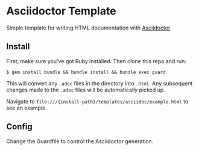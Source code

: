 # Asciidoctor Template

Simple template for writing HTML documentation with [Asciidoctor](http://asciidoctor.org/)

## Install

First, make sure you've got Ruby installed. Then clone this repo and run:

```
$ gem install bundle && bundle install && bundle exec guard
```

This will convert any `.adoc` files in the directory into `.html`. Any subsequent changes
made to the `.adoc` files will be automatically picked up.

Navigate to `file:///{install-path}/templates/asciidoc/example.html` to see an example.

## Config

Change the Guardfile to control the Asciidoctor generation.
